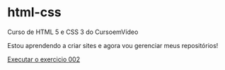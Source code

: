 # html-css
 Curso de HTML 5 e CSS 3 do CursoemVídeo

 Estou aprendendo a criar sites e agora vou gerenciar meus repositórios!

<a href="https://gustavoferreirasantos.github.io/html-css/exercicios/ex002/index.html">Executar o exercicio 002</a>